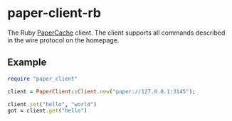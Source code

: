 # paper-client-rb

The Ruby [PaperCache](https://papercache.io) client. The client supports all commands described in the wire protocol on the homepage.

## Example
```ruby
require "paper_client"

client = PaperClient::Client.new("paper://127.0.0.1:3145");

client.set("hello", "world")
got = client.get("hello")
```
